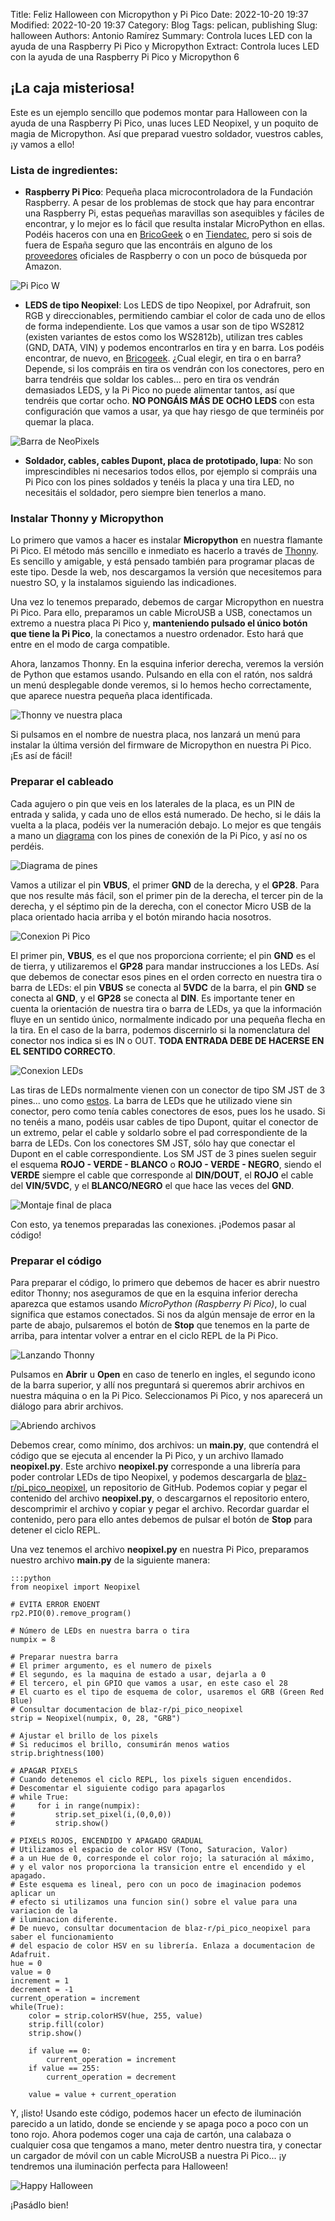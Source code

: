 Title: Feliz Halloween con Micropython y Pi Pico
Date: 2022-10-20 19:37
Modified: 2022-10-20 19:37
Category: Blog
Tags: pelican, publishing
Slug: halloween 
Authors: Antonio Ramírez
Summary: Controla luces LED con la ayuda de una Raspberry Pi Pico y Micropython 
Extract: Controla luces LED con la ayuda de una Raspberry Pi Pico y Micropython 6

## ¡La caja misteriosa!

Este es un ejemplo sencillo que podemos montar para Halloween con la ayuda de una Raspberry Pi Pico,
unas luces LED Neopixel, y un poquito de magia de Micropython. Así que preparad vuestro soldador, vuestros cables,
¡y vamos a ello!

### Lista de ingredientes:

- **Raspberry Pi Pico**: Pequeña placa microcontroladora de la Fundación Raspberry. A pesar de los problemas de stock
que hay para encontrar una Raspberry Pi, estas pequeñas maravillas son asequibles y fáciles de encontrar, y lo mejor es lo
fácil que resulta instalar MicroPython en ellas. Podéis haceros con una en [BricoGeek](https://tienda.bricogeek.com/placas-raspberry-pi/1513-raspberry-pi-pico.html?search_query=pi+pico&results=57) o en [Tiendatec](https://www.tiendatec.es/raspberry-pi-pico/1371-raspberry-pi-pico-5056561801445.html), pero si sois de fuera
de España seguro que las encontráis en alguno de los [proveedores](https://www.raspberrypi.com/products/raspberry-pi-pico/) oficiales de Raspberry o con un poco de búsqueda por Amazon.

![Pi Pico W]({static}/images/pi_pico_WEB.jpg)

- **LEDS de tipo Neopixel**: Los LEDS de tipo Neopixel, por Adrafruit, son RGB y direccionables, permitiendo cambiar el color de cada uno de ellos de forma independiente. Los que vamos a usar son de tipo WS2812 (existen variantes de estos como los WS2812b), utilizan tres cables (GND, DATA, VIN) y podemos encontrarlos en tira y en barra. Los podéis encontrar, de nuevo, en [Bricogeek](https://tienda.bricogeek.com/led-neopixel/660-barra-neopixel-8-x-ws2812.html?search_query=led&results=228). ¿Cual elegir, en tira o en barra? Depende, si los compráis en tira os vendrán con los conectores, pero en barra tendréis que soldar los cables... pero en tira os vendrán demasiados LEDS, y la Pi Pico no puede alimentar tantos, así que tendréis que cortar ocho. **NO PONGÁIS MÁS DE OCHO LEDS** con esta configuración que vamos a usar, ya que hay riesgo de que terminéis por quemar la placa.

![Barra de NeoPixels]({static}/images/neopixel_led_web2.jpg)

- **Soldador, cables, cables Dupont, placa de prototipado, lupa**: No son imprescindibles ni necesarios todos ellos, por ejemplo si compráis una Pi Pico con los pines soldados y tenéis la placa y una tira LED, no necesitáis el soldador, pero siempre bien tenerlos a mano.

### Instalar Thonny y Micropython

Lo primero que vamos a hacer es instalar **Micropython** en nuestra flamante Pi Pico. El método más sencillo e inmediato es hacerlo a través de [Thonny](https://thonny.org/). Es sencillo y amigable, y está pensado también para programar placas de este tipo. Desde la web, nos descargamos la versión que necesitemos para nuestro SO, y la instalamos siguiendo las indicadiones.

Una vez lo tenemos preparado, debemos de cargar Micropython en nuestra Pi Pico. Para ello, preparamos un cable MicroUSB a USB, conectamos un extremo a nuestra placa Pi Pico y, **manteniendo pulsado el único botón que tiene la Pi Pico**, la conectamos a nuestro ordenador. Esto hará que entre en el modo de carga compatible.

Ahora, lanzamos Thonny. En la esquina inferior derecha, veremos la versión de Python que estamos usando. Pulsando en ella con el ratón, nos saldrá un menú desplegable donde veremos, si lo hemos hecho correctamente, que aparece nuestra pequeña placa identificada.

![Thonny ve nuestra placa]({static}/images/thonny-micropython-pico-menu.png)

Si pulsamos en el nombre de nuestra placa, nos lanzará un menú para instalar la última versión del firmware de Micropython en nuestra Pi Pico. ¡Es así de fácil!


### Preparar el cableado

Cada agujero o pin que veis en los laterales de la placa, es un PIN de entrada y salida, y cada uno de ellos está numerado. De hecho, si le dáis la vuelta a la placa, podéis ver la numeración debajo. Lo mejor es que tengáis a mano un [diagrama](https://components101.com/sites/default/files/component_pin/Raspberry%20Pi-Pico-W-pinout.png) con los pines de conexión de la Pi Pico, y así no os perdéis. 

![Diagrama de pines](https://components101.com/sites/default/files/component_pin/Raspberry%20Pi-Pico-W-pinout.png)

Vamos a utilizar el pin **VBUS**, el primer **GND** de la derecha, y el **GP28**. Para que nos resulte más fácil, son el primer pin de la derecha, el tercer pin de la derecha, y el séptimo pin de la derecha, con el conector Micro USB de la placa orientado hacia arriba y el botón mirando hacia nosotros.

![Conexion Pi Pico]({static}/images/pi_pico_cableado_web.jpg)

El primer pin, **VBUS**, es el que nos proporciona corriente; el pin **GND** es el de tierra, y utilizaremos el **GP28** para mandar instrucciones a los LEDs. Así que debemos de conectar esos pines en el orden correcto en nuestra tira o barra de LEDs: el pin **VBUS** se conecta al **5VDC** de la barra, el pin **GND** se conecta al **GND**, y el **GP28** se conecta al **DIN**. Es importante tener en cuenta la orientación de nuestra tira o barra de LEDs, ya que la información fluye en un sentido único, normalmente indicado por una pequeña flecha en la tira. En el caso de la barra, podemos discernirlo si la nomenclatura del conector nos indica si es IN o OUT. **TODA ENTRADA DEBE DE HACERSE EN EL SENTIDO CORRECTO**.

![Conexion LEDs]({static}/images/neopixel_cableado_web.jpg)

Las tiras de LEDs normalmente vienen con un conector de tipo SM JST de 3 pines... uno como [estos](https://www.amazon.es/HUAZIZ-Conjuntos-Enchufe-Conector-Alambre/dp/B09LQ64HTG/ref=sr_1_2_sspa?__mk_es_ES=%C3%85M%C3%85%C5%BD%C3%95%C3%91&crid=3QW9VLQ4TFW4F&keywords=sm+jst+3+pines&qid=1666528400&qu=eyJxc2MiOiIxLjk0IiwicXNhIjoiMC4wMCIsInFzcCI6IjAuMDAifQ%3D%3D&sprefix=sm+jst+3+pines%2Caps%2C85&sr=8-2-spons&psc=1). La barra de LEDs que he utilizado viene sin conector, pero como tenía cables conectores de esos, pues los he usado. Si no tenéis a mano, podéis usar cables de tipo Dupont, quitar el conector de un extremo, pelar el cable y soldarlo sobre el pad correspondiente de la barra de LEDs. Con los conectores SM JST, sólo hay que conectar el Dupont en el cable correspondiente. Los SM JST de 3 pines suelen seguir el esquema **ROJO - VERDE - BLANCO** o **ROJO - VERDE - NEGRO**, siendo el **VERDE** siempre el cable que corresponde al **DIN/DOUT**, el **ROJO** el cable del **VIN/5VDC**, y el **BLANCO/NEGRO** el que hace las veces del **GND**.

![Montaje final de placa]({static}/images/montaje_web.jpg)

Con esto, ya tenemos preparadas las conexiones. ¡Podemos pasar al código!

### Preparar el código

Para preparar el código, lo primero que debemos de hacer es abrir nuestro editor Thonny; nos aseguramos de que en la esquina inferior derecha
aparezca que estamos usando *MicroPython (Raspberry Pi Pico)*, lo cual significa que estamos conectados. Si nos da algún mensaje de error en
la parte de abajo, pulsaremos el botón de **Stop** que tenemos en la parte de arriba, para intentar volver a entrar en el ciclo REPL de la 
Pi Pico.

![Lanzando Thonny]({static}/images/thonny_01.png)

Pulsamos en **Abrir** u **Open** en caso de tenerlo en ingles, el segundo icono de la barra superior, y allí nos preguntará si queremos abrir
archivos en nuestra máquina o en la Pi Pico. Seleccionamos Pi Pico, y nos aparecerá un diálogo para abrir archivos.

![Abriendo archivos]({static}/images/thonny_2.png)

Debemos crear, como mínimo, dos archivos: un **main.py**, que contendrá el código que se ejecuta al encender la Pi Pico, y un archivo llamado **neopixel.py**. Este archivo **neopixel.py** corresponde a una librería para poder controlar LEDs de tipo Neopixel, y podemos descargarla de [blaz-r/pi_pico_neopixel](https://github.com/blaz-r/pi_pico_neopixel), un  repositorio de GitHub. Podemos copiar y pegar el contenido del archivo **neopixel.py**, o descargarnos el repositorio entero, descomprimir el archivo y copiar y pegar el archivo. Recordar guardar el contenido, pero para ello antes debemos de pulsar el botón de **Stop** para detener el ciclo REPL.

Una vez tenemos el archivo **neopixel.py** en nuestra Pi Pico, preparamos nuestro archivo **main.py** de la siguiente manera:

    :::python
    from neopixel import Neopixel

    # EVITA ERROR ENOENT
    rp2.PIO(0).remove_program()

    # Número de LEDs en nuestra barra o tira
    numpix = 8

    # Preparar nuestra barra
    # El primer argumento, es el numero de pixels
    # El segundo, es la maquina de estado a usar, dejarla a 0
    # El tercero, el pin GPIO que vamos a usar, en este caso el 28
    # El cuarto es el tipo de esquema de color, usaremos el GRB (Green Red Blue)
    # Consultar documentacion de blaz-r/pi_pico_neopixel
    strip = Neopixel(numpix, 0, 28, "GRB")

    # Ajustar el brillo de los pixels
    # Si reducimos el brillo, consumirán menos watios
    strip.brightness(100)

    # APAGAR PIXELS
    # Cuando detenemos el ciclo REPL, los pixels siguen encendidos.
    # Descomentar el siguiente codigo para apagarlos
    # while True:
    #     for i in range(numpix):
    #         strip.set_pixel(i,(0,0,0))
    #         strip.show()

    # PIXELS ROJOS, ENCENDIDO Y APAGADO GRADUAL
    # Utilizamos el espacio de color HSV (Tono, Saturacion, Valor)
    # a un Hue de 0, corresponde el color rojo; la saturación al máximo,
    # y el valor nos proporciona la transicion entre el encendido y el apagado.
    # Este esquema es lineal, pero con un poco de imaginacion podemos aplicar un
    # efecto si utilizamos una funcion sin() sobre el value para una variacion de la
    # iluminacion diferente.
    # De nuevo, consultar documentacion de blaz-r/pi_pico_neopixel para saber el funcionamiento
    # del espacio de color HSV en su librería. Enlaza a documentacion de Adafruit.
    hue = 0
    value = 0
    increment = 1
    decrement = -1
    current_operation = increment
    while(True):
        color = strip.colorHSV(hue, 255, value)
        strip.fill(color)
        strip.show()
        
        if value == 0:
            current_operation = increment
        if value == 255:
            current_operation = decrement
            
        value = value + current_operation

Y, ¡listo! Usando este código, podemos hacer un efecto de iluminación parecido a un latido, donde se enciende y se apaga poco a poco con
un tono rojo. Ahora podemos coger una caja de cartón, una calabaza o cualquier cosa que tengamos a mano, meter dentro nuestra tira, y conectar
un cargador de móvil con un cable MicroUSB a nuestra Pi Pico... ¡y tendremos una iluminación perfecta para Halloween!

![Happy Halloween]({static}/images/happy_hallowen.jpg)

¡Pasádlo bien!